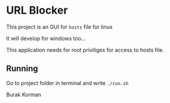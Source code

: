 # URL Blocker
This project is an GUI for `hosts` file for linux

It will develop for windows too... 

This application needs for root priviliges for access to hosts file.

## Running

Go to project folder in terminal and write `./run.sh`

Burak Korman